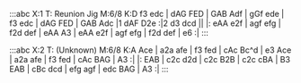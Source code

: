 :::abc
X:1
T: Reunion Jig
M:6/8
K:D
f3 edc | dAG FED | GAB Adf | gGf ede |
f3 edc | dAG FED | GAB Adc |1 dAF D2e :|2 d3 dcd ||
|: eAA e2f | agf efg | f2d def | eAA A3 |
eAA e2f | agf efg | f2d def | e6 :|
:::

:::abc
X:2
T: (Unknown)
M:6/8
K:A
Ace | a2a afe | f3 fed | cAc Bc^d | e3 Ace |
a2a afe | f3 fed | cAc BAG | A3 :|
|: EAB | c2c d2d | c2c B2B | c2c cBA | B3 EAB |
cBc dcd | efg agf | edc BAG | A3 :|
:::
